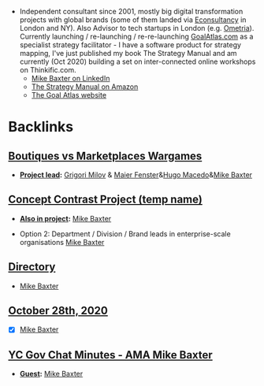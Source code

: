 - Independent consultant since 2001, mostly big digital transformation projects with global brands (some of them landed via [Econsultancy](https://econsultancy.com) in London and NY). Also Advisor to tech startups in London (e.g. [Ometria](https://Ometria.com)). Currently launching / re-launching / re-re-launching [GoalAtlas.com](https://goalatlas.com) as a specialist strategy facilitator - I have a software product for strategy mapping, I've just published my book The Strategy Manual and am currently (Oct 2020) building a set on inter-connected online workshops on Thinkific.com.
    - [Mike Baxter on LinkedIn](https://www.linkedin.com/in/mikebaxter/)
    - [The Strategy Manual on Amazon](https://www.amazon.com/dp/B08K4K2Z8H)
    - [The Goal Atlas website](https://goalatlas.com)

# Backlinks
## [Boutiques vs Marketplaces Wargames](<Boutiques vs Marketplaces Wargames.md>)
- **[Project lead](<Project lead.md>):** [Grigori Milov](<Grigori Milov.md>) & [Maier Fenster](<Maier Fenster.md>)&[Hugo Macedo](<Hugo Macedo.md>)&[Mike Baxter](<Mike Baxter.md>)

## [Concept Contrast Project (temp name)](<Concept Contrast Project (temp name).md>)
- **[Also in project](<Also in project.md>):** [Mike Baxter](<Mike Baxter.md>)

- Option 2: Department / Division / Brand leads in enterprise-scale organisations [Mike Baxter](<Mike Baxter.md>)

## [Directory](<Directory.md>)
- [Mike Baxter](<Mike Baxter.md>)

## [October 28th, 2020](<October 28th, 2020.md>)
- [x] [Mike Baxter](<Mike Baxter.md>)

## [YC Gov Chat Minutes - AMA Mike Baxter](<YC Gov Chat Minutes - AMA Mike Baxter.md>)
- **[Guest](<Guest.md>):** [Mike Baxter](<Mike Baxter.md>)

